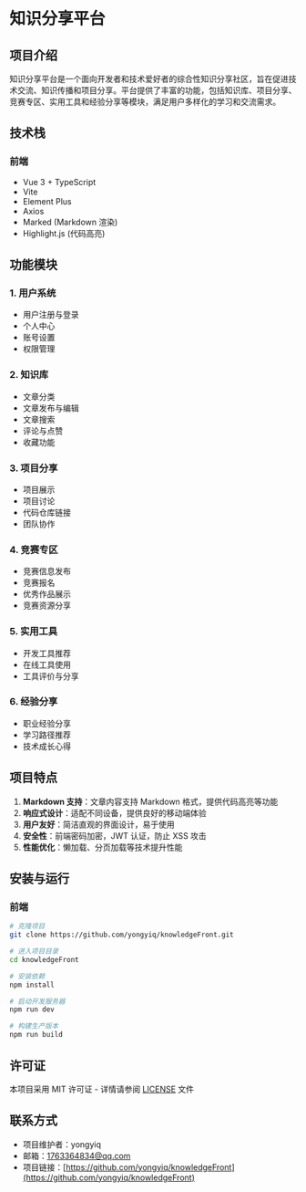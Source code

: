 # 知识分享平台

## 项目介绍

知识分享平台是一个面向开发者和技术爱好者的综合性知识分享社区，旨在促进技术交流、知识传播和项目分享。平台提供了丰富的功能，包括知识库、项目分享、竞赛专区、实用工具和经验分享等模块，满足用户多样化的学习和交流需求。

## 技术栈

### 前端
- Vue 3 + TypeScript
- Vite
- Element Plus
- Axios
- Marked (Markdown 渲染)
- Highlight.js (代码高亮)


## 功能模块

### 1. 用户系统
- 用户注册与登录
- 个人中心
- 账号设置
- 权限管理

### 2. 知识库
- 文章分类
- 文章发布与编辑
- 文章搜索
- 评论与点赞
- 收藏功能

### 3. 项目分享
- 项目展示
- 项目讨论
- 代码仓库链接
- 团队协作

### 4. 竞赛专区
- 竞赛信息发布
- 竞赛报名
- 优秀作品展示
- 竞赛资源分享

### 5. 实用工具
- 开发工具推荐
- 在线工具使用
- 工具评价与分享

### 6. 经验分享
- 职业经验分享
- 学习路径推荐
- 技术成长心得

## 项目特点

1. **Markdown 支持**：文章内容支持 Markdown 格式，提供代码高亮等功能
2. **响应式设计**：适配不同设备，提供良好的移动端体验
3. **用户友好**：简洁直观的界面设计，易于使用
4. **安全性**：前端密码加密，JWT 认证，防止 XSS 攻击
5. **性能优化**：懒加载、分页加载等技术提升性能

## 安装与运行

### 前端

```bash
# 克隆项目
git clone https://github.com/yongyiq/knowledgeFront.git

# 进入项目目录
cd knowledgeFront

# 安装依赖
npm install

# 启动开发服务器
npm run dev

# 构建生产版本
npm run build
```


## 许可证

本项目采用 MIT 许可证 - 详情请参阅 [LICENSE](LICENSE) 文件

## 联系方式

- 项目维护者：yongyiq
- 邮箱：1763364834@qq.com
- 项目链接：[https://github.com/yongyiq/knowledgeFront](https://github.com/yongyiq/knowledgeFront)

